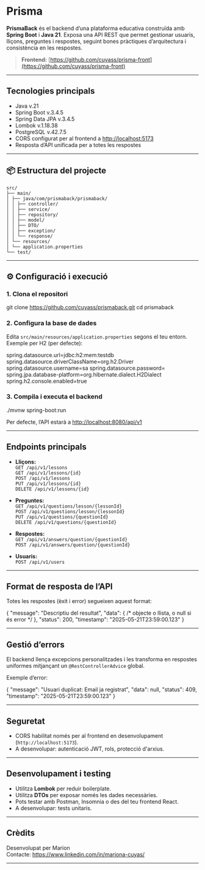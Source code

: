 # Prisma

**PrismaBack** és el backend d’una plataforma educativa construïda amb **Spring Boot** i **Java 21**. Exposa una API REST que permet gestionar usuaris, lliçons, preguntes i respostes, seguint bones pràctiques d’arquitectura i consistència en les respostes.

> **Frontend:** [https://github.com/cuyass/prisma-front](https://github.com/cuyass/prisma-front)

---

## Tecnologies principals

- Java v.21
- Spring Boot v.3.4.5
- Spring Data JPA v.3.4.5
- Lombok v.1.18.38
- PostgreSQL v.42.7.5
- CORS configurat per al frontend a [http://localhost:5173](http://localhost:5173)
- Resposta d’API unificada per a totes les respostes

---

## 📦 Estructura del projecte
```
src/
├── main/
│ ├── java/com/prismaback/prismaback/
│ │ ├── controller/
│ │ ├── service/
│ │ ├── repository/
│ │ ├── model/
│ │ ├── DTO/
│ │ ├── exception/
│ │ └── response/
│ └── resources/
│ └── application.properties
└── test/
```
---

## ⚙️ Configuració i execució

### 1. Clona el repositori

git clone https://github.com/cuyass/prismaback.git
cd prismaback

### 2. Configura la base de dades

Edita `src/main/resources/application.properties` segons el teu entorn.  
Exemple per H2 (per defecte):

spring.datasource.url=jdbc:h2:mem:testdb
spring.datasource.driverClassName=org.h2.Driver
spring.datasource.username=sa
spring.datasource.password=
spring.jpa.database-platform=org.hibernate.dialect.H2Dialect
spring.h2.console.enabled=true


### 3. Compila i executa el backend

./mvnw spring-boot:run

Per defecte, l’API estarà a [http://localhost:8080/api/v1](http://localhost:8080/api/v1)

---

## Endpoints principals

- **Lliçons:**  
  `GET /api/v1/lessons`  
  `GET /api/v1/lessons/{id}`  
  `POST /api/v1/lessons`  
  `PUT /api/v1/lessons/{id}`  
  `DELETE /api/v1/lessons/{id}`

- **Preguntes:**  
  `GET /api/v1/questions/lesson/{lessonId}`  
  `POST /api/v1/questions/lesson/{lessonId}`  
  `PUT /api/v1/questions/{questionId}`  
  `DELETE /api/v1/questions/{questionId}`

- **Respostes:**  
  `GET /api/v1/answers/question/{questionId}`  
  `POST /api/v1/answers/question/{questionId}`

- **Usuaris:**  
  `POST /api/v1/users`

---

## Format de resposta de l’API

Totes les respostes (èxit i error) segueixen aquest format:

{
"message": "Descriptiu del resultat",
"data": { /* objecte o llista, o null si és error */ },
"status": 200,
"timestamp": "2025-05-21T23:59:00.123"
}

---

## Gestió d’errors

El backend llença excepcions personalitzades i les transforma en respostes uniformes mitjançant un `@RestControllerAdvice` global.

Exemple d’error:

{
"message": "Usuari duplicat: Email ja registrat",
"data": null,
"status": 409,
"timestamp": "2025-05-21T23:59:00.123"
}

---

## Seguretat

- CORS habilitat només per al frontend en desenvolupament (`http://localhost:5173`).
- A desenvolupar: autenticació JWT, rols, protecció d'arxius.

---

## Desenvolupament i testing

- Utilitza **Lombok** per reduir boilerplate.
- Utilitza **DTOs** per exposar només les dades necessàries.
- Pots testar amb Postman, Insomnia o des del teu frontend React.
- A desenvolupar: tests unitaris.

---

## Crèdits

Desenvolupat per Marion  
Contacte: https://www.linkedin.com/in/mariona-cuyas/

---
